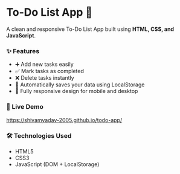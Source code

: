 # To-Do List App 📝

A clean and responsive To-Do List App built using **HTML, CSS, and JavaScript**.

### ✨ Features
- ➕ Add new tasks easily  
- ✅ Mark tasks as completed  
- ❌ Delete tasks instantly  
- 💾 Automatically saves your data using LocalStorage  
- 📱 Fully responsive design for mobile and desktop

### 🚀 Live Demo
https://shivamyadav-2005.github.io/todo-app/

### 🛠️ Technologies Used
- HTML5  
- CSS3  
- JavaScript (DOM + LocalStorage)
